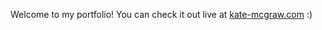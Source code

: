 Welcome to my portfolio! You can check it out live at [kate-mcgraw.com](https://kate-mcgraw.com) :)
